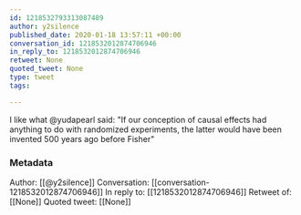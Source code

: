 ```yaml
---
id: 1218532793313087489
author: y2silence
published_date: 2020-01-18 13:57:11 +00:00
conversation_id: 1218532012874706946
in_reply_to: 1218532012874706946
retweet: None
quoted_tweet: None
type: tweet
tags:

---
```


I like what @yudapearl said: "If our conception of causal effects had anything to do with randomized experiments, the latter would have been invented 500 years ago before Fisher"

### Metadata

Author: [[@y2silence]]
Conversation: [[conversation-1218532012874706946]]
In reply to: [[1218532012874706946]]
Retweet of: [[None]]
Quoted tweet: [[None]]
